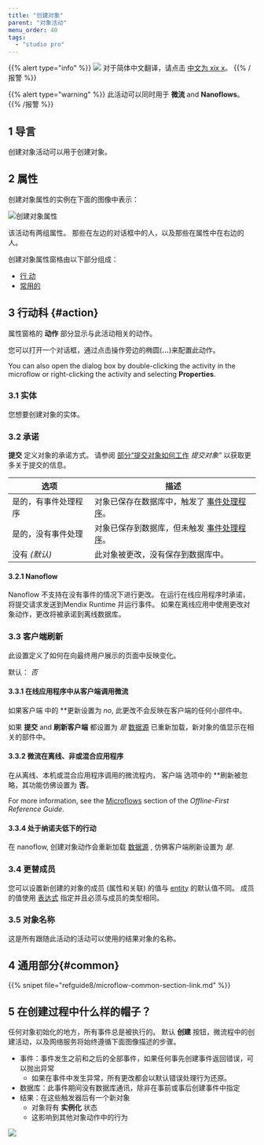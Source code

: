 ```yaml
---
title: "创建对象"
parent: "对象活动"
menu_order: 40
tags:
  - "studio pro"
---
```


{{% alert type="info" %}}
<img src="attachments/chinese-translation/china.png" style="display: inline-block; margin: 0" /> 对于简体中文翻译，请点击 [中文为 xix x](https://cdn.mendix.tencent-cloud.com/documentation/refguide8/create-object.pdf)。
{{% /报警 %}}

{{% alert type="warning" %}}
此活动可以同时用于 **微流** and **Nanoflows**。
{{% /报警 %}}

## 1 导言

创建对象活动可以用于创建对象。

## 2 属性

创建对象属性的实例在下面的图像中表示：

![创建对象属性](attachments/object-activities/create-properties.png)

该活动有两组属性。 那些在左边的对话框中的人，以及那些在属性中在右边的人。

创建对象属性窗格由以下部分组成：

* [行 动](#action)
* [常用的](#common)

## 3 行动科 {#action}

属性窗格的 **动作** 部分显示与此活动相关的动作。

您可以打开一个对话框，通过点击操作旁边的椭圆(**…**)来配置此动作。

You can also open the dialog box by double-clicking the activity in the microflow or right-clicking the activity and selecting **Properties**.

### 3.1 实体

您想要创建对象的实体。

### 3.2 承诺

**提交** 定义对象的承诺方式。 请参阅 [部分“提交对象如何工作](committing-objects#how-commits-work) *提交对象”* 以获取更多关于提交的信息。

| 选项         | 描述                                       |
| ---------- | ---------------------------------------- |
| 是的，有事件处理程序 | 对象已保存在数据库中，触发了 [事件处理程序](event-handlers)。 |
| 是的，没有事件处理  | 对象已保存到数据库，但未触发 [事件处理程序](event-handlers)。 |
| 没有 *(默认)*  | 此对象被更改，没有保存到数据库中。                        |

#### 3.2.1 Nanoflow

Nanoflow 不支持在没有事件的情况下进行更改。 在运行在线应用程序时承诺，将提交请求发送到Mendix Runtime 并运行事件。 如果在离线应用中使用更改对象动作，更改将被承诺到离线数据库。

### 3.3 客户端刷新

此设置定义了如何在向最终用户展示的页面中反映变化。

默认： *否*

#### 3.3.1 在线应用程序中从客户端调用微流

如果客户端</strong> 中的 **更新设置为 *no*, 此更改不会反映在客户端的任何小部件中。</p>

如果 **提交** and **刷新客户端** 都设置为 *是* [数据源](data-sources) 已重新加载，新对象的值显示在相关的部件中。

#### 3.3.2 微流在离线、非或混合应用程序

在从离线、本机或混合应用程序调用的微流程内， 客户端</strong> 选项中的 **刷新被忽略，其功能仿佛设置为 **否**。</p>

For more information, see the [Microflows](offline-first#microflows) section of the *Offline-First Reference Guide*.

#### 3.3.4 处于纳诺夫低下的行动

在 nanoflow, 创建对象动作会重新加载 [数据源](data-sources) , 仿佛客户端刷新设置为 *是*.

### 3.4 更替成员

您可以设置新创建的对象的成员 (属性和关联) 的值与 [entity](entities) 的默认值不同。 成员的值使用 [表达式](expressions) 指定并且必须与成员的类型相同。

### 3.5 对象名称

这是所有跟随此活动的活动可以使用的结果对象的名称。

## 4 通用部分{#common}

{{% snipet file="refguide8/microflow-common-section-link.md" %}}

## 5 在创建过程中什么样的帽子？

任何对象初始化的地方，所有事件总是被执行的。 默认 **创建** 按钮，微流程中的创建活动，以及网络服务将始终遵循下面图像描述的步骤。

* 事件：事件发生之前和之后的全部事件，如果任何事先创建事件返回错误，可以抛出异常
    * 如果在事件中发生异常，所有更改都会以默认错误处理行为还原。
* 数据库：此事件期间没有数据库通讯，除非在事前或事后创建事件中指定
* 结果：在这些触发器后有一个新对象
    * 对象将有 **实例化** 状态
    * 这影响到其他对象动作中的行为

![](attachments/object-activities/18582173.png)
